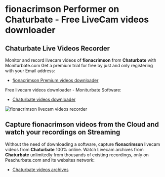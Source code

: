 # fionacrimson Performer on Chaturbate - Free LiveCam videos downloader

## Chaturbate Live Videos Recorder

Monitor and record livecam videos of **fionacrimson** from **Chaturbate** with Moniturbate.com
Get a premium trial for free by just and only registering with your Email address:
* [fionacrimson Premium videos downloader](https://moniturbate.com/request-demo-licence-key.html)

Free livecam videos downloader - Moniturbate Software:
* [Chaturbate videos downloader](https://moniturbate.com/moniturbate-download-software.html)

![fionacrimson livecam videos recorder](https://peachurnet.com/templates/moniturbate-software.png)


## Capture fionacrimson videos from the Cloud and watch your recordings on Streaming

Without the need of downloading a software, capture **fionacrimson** livecam videos from **Chaturbate** 100% online.
Watch Livecam archives from **Chaturbate** unlimitedly from thousands of existing recordings, only on Peachurbate.com and its websites network:
* [Chaturbate videos archives](https://peachurnet.com/)